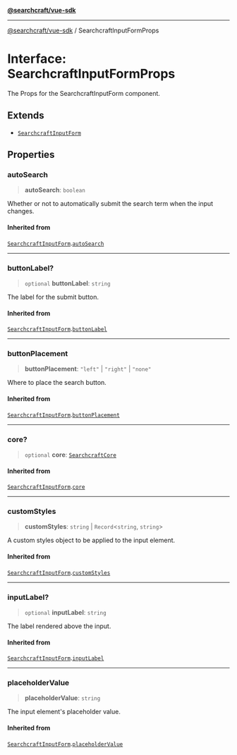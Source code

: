 [**@searchcraft/vue-sdk**](/reference/sdk/js-vue/README.md)

***

[@searchcraft/vue-sdk](/reference/sdk/js-vue/globals.md) / SearchcraftInputFormProps

# Interface: SearchcraftInputFormProps

The Props for the SearchcraftInputForm component.

## Extends

- [`SearchcraftInputForm`](/reference/sdk/js-vue/namespaces/Components/interfaces/SearchcraftInputForm.md)

## Properties

### autoSearch

> **autoSearch**: `boolean`

Whether or not to automatically submit the search term when the input changes.

#### Inherited from

[`SearchcraftInputForm`](/reference/sdk/js-vue/namespaces/Components/interfaces/SearchcraftInputForm.md).[`autoSearch`](/reference/sdk/js-vue/namespaces/Components/interfaces/SearchcraftInputForm.md#autosearch)

***

### buttonLabel?

> `optional` **buttonLabel**: `string`

The label for the submit button.

#### Inherited from

[`SearchcraftInputForm`](/reference/sdk/js-vue/namespaces/Components/interfaces/SearchcraftInputForm.md).[`buttonLabel`](/reference/sdk/js-vue/namespaces/Components/interfaces/SearchcraftInputForm.md#buttonlabel)

***

### buttonPlacement

> **buttonPlacement**: `"left"` \| `"right"` \| `"none"`

Where to place the search button.

#### Inherited from

[`SearchcraftInputForm`](/reference/sdk/js-vue/namespaces/Components/interfaces/SearchcraftInputForm.md).[`buttonPlacement`](/reference/sdk/js-vue/namespaces/Components/interfaces/SearchcraftInputForm.md#buttonplacement)

***

### core?

> `optional` **core**: [`SearchcraftCore`](/reference/sdk/js-vue/classes/SearchcraftCore.md)

#### Inherited from

[`SearchcraftInputForm`](/reference/sdk/js-vue/namespaces/Components/interfaces/SearchcraftInputForm.md).[`core`](/reference/sdk/js-vue/namespaces/Components/interfaces/SearchcraftInputForm.md#core)

***

### customStyles

> **customStyles**: `string` \| `Record`\<`string`, `string`\>

A custom styles object to be applied to the input element.

#### Inherited from

[`SearchcraftInputForm`](/reference/sdk/js-vue/namespaces/Components/interfaces/SearchcraftInputForm.md).[`customStyles`](/reference/sdk/js-vue/namespaces/Components/interfaces/SearchcraftInputForm.md#customstyles)

***

### inputLabel?

> `optional` **inputLabel**: `string`

The label rendered above the input.

#### Inherited from

[`SearchcraftInputForm`](/reference/sdk/js-vue/namespaces/Components/interfaces/SearchcraftInputForm.md).[`inputLabel`](/reference/sdk/js-vue/namespaces/Components/interfaces/SearchcraftInputForm.md#inputlabel)

***

### placeholderValue

> **placeholderValue**: `string`

The input element's placeholder value.

#### Inherited from

[`SearchcraftInputForm`](/reference/sdk/js-vue/namespaces/Components/interfaces/SearchcraftInputForm.md).[`placeholderValue`](/reference/sdk/js-vue/namespaces/Components/interfaces/SearchcraftInputForm.md#placeholdervalue)
